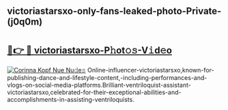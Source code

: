 ## victoriastarsxo-only-fans​-leaked-photo​-Private-(j0q0m)


# <h2><a href="https://mediaupload.pro?title=victoriastarsxo&ref=git">🔗👉 🔴 victoriastarsxo-P𝚑ot𝚘𝚜-V𝚒d𝚎o</a></h2>

[![Corinna Kopf Nue Nu𝚍e𝚜](https://i.imgur.com/0qMVB7G.gif)](https://mediaupload.pro?title=victoriastarsxo&ref=git)
Online-influencer-victoriastarsxo,known-for-publishing-dance-and-lifestyle-content,-including-performances-and-vlogs-on-social-media-platforms.Brilliant-ventriloquist-assistant-victoriastarsxo,celebrated-for-their-exceptional-abilities-and-accomplishments-in-assisting-ventriloquists.  